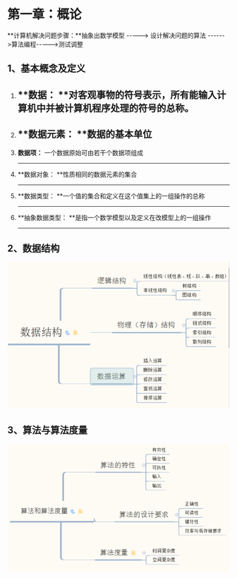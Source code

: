 # 第一章：概论

**计算机解决问题步骤：**抽象出数学模型 -----&gt; 设计解决问题的算法 ------&gt;算法编程-----&gt;测试调整

## 1、基本概念及定义

1. ## **数据： **对客观事物的符号表示，所有能输入计算机中并被计算机程序处理的符号的总称。
2. ## **数据元素： **数据的基本单位
3. **数据项：** 一个数据原始可由若干个数据项组成

   ---

4. **数据对象： **性质相同的数据元素的集合

   ---

5. **数据类型： **一个值的集合和定义在这个值集上的一组操作的总称

   ---

6. **抽象数据类型： **是指一个数学模型以及定义在改模型上的一组操作

   ---

## 2、数据结构

![](/Image/计算机基础/数据结构与算法/数据结构定义区分图.png)

## 3、算法与算法度量

![](/Image/计算机基础/数据结构与算法/算法定义与度量.png)

